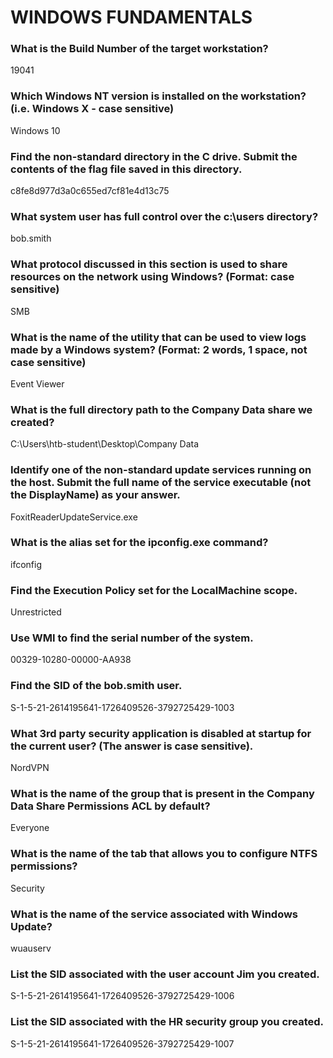 # WINDOWS FUNDAMENTALS

### What is the Build Number of the target workstation?

19041

### Which Windows NT version is installed on the workstation? (i.e. Windows X - case sensitive)

Windows 10

### Find the non-standard directory in the C drive. Submit the contents of the flag file saved in this directory.

c8fe8d977d3a0c655ed7cf81e4d13c75

### What system user has full control over the c:\users directory?

bob.smith

### What protocol discussed in this section is used to share resources on the network using Windows? (Format: case sensitive) 

SMB

### What is the name of the utility that can be used to view logs made by a Windows system? (Format: 2 words, 1 space, not case sensitive)

Event Viewer

### What is the full directory path to the Company Data share we created?  

C:\Users\htb-student\Desktop\Company Data

### Identify one of the non-standard update services running on the host. Submit the full name of the service executable (not the DisplayName) as your answer.  

FoxitReaderUpdateService.exe

### What is the alias set for the ipconfig.exe command?

ifconfig

### Find the Execution Policy set for the LocalMachine scope.   

Unrestricted

### Use WMI to find the serial number of the system.   

00329-10280-00000-AA938

### Find the SID of the bob.smith user.  

S-1-5-21-2614195641-1726409526-3792725429-1003

### What 3rd party security application is disabled at startup for the current user? (The answer is case sensitive).  

NordVPN

### What is the name of the group that is present in the Company Data Share Permissions ACL by default?  

Everyone

### What is the name of the tab that allows you to configure NTFS permissions?  

Security

### What is the name of the service associated with Windows Update?  

wuauserv

### List the SID associated with the user account Jim you created.  

S-1-5-21-2614195641-1726409526-3792725429-1006

### List the SID associated with the HR security group you created.  

S-1-5-21-2614195641-1726409526-3792725429-1007
